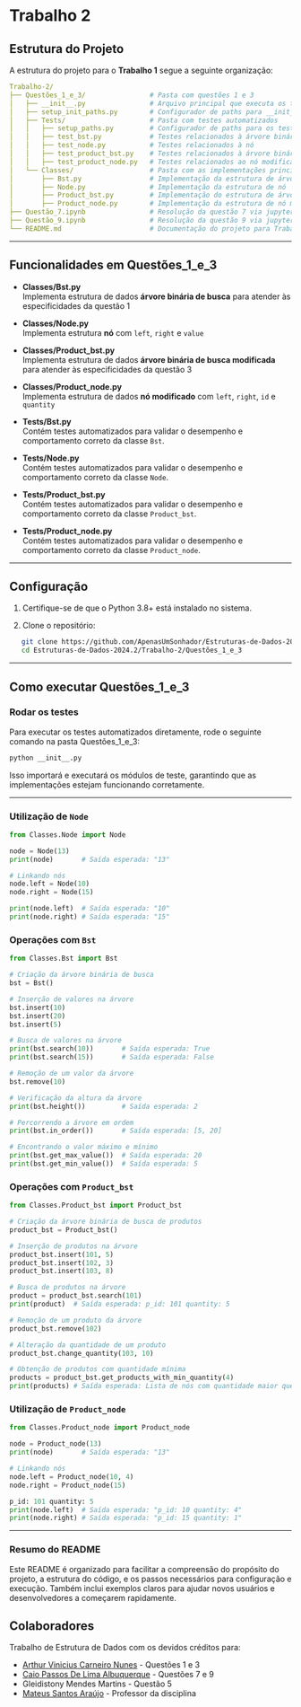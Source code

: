 # **Trabalho 2**
## **Estrutura do Projeto**

A estrutura do projeto para o **Trabalho 1** segue a seguinte organização:
```yaml
Trabalho-2/
├── Questões_1_e_3/                # Pasta com questões 1 e 3
│   ├── __init__.py                # Arquivo principal que executa os testes
│   ├── setup_init_paths.py        # Configurador de paths para __init__.py
│   ├── Tests/                     # Pasta com testes automatizados 
│   │   ├── setup_paths.py         # Configurador de paths para os testes
│   │   ├── test_bst.py            # Testes relacionados à árvore binária de busca
│   │   ├── test_node.py           # Testes relacionados à nó
│   │   ├── test_product_bst.py    # Testes relacionados à árvore binária de busca modificada
│   │   ├── test_product_node.py   # Testes relacionados ao nó modificado
│   └── Classes/                   # Pasta com as implementações principais
│       ├── Bst.py                 # Implementação da estrutura de árvore binária de busca
│       ├── Node.py                # Implementação da estrutura de nó
│       ├── Product_bst.py         # Implementação do estrutura de árvore binária de busca modificada
│       ├── Product_node.py        # Implementação da estrutura de nó modificado
├── Questão_7.ipynb                # Resolução da questão 7 via jupyter notebook
├── Questão_9.ipynb                # Resolução da questão 9 via jupyter notebook
└── README.md                      # Documentação do projeto para Trabalho 2
```

---

## **Funcionalidades em Questões_1_e_3**

- **Classes/Bst.py**  
  Implementa estrutura de dados **árvore binária de busca** para atender às especificidades da questão 1

- **Classes/Node.py**  
  Implementa estrutura **nó** com `left`, `right` e `value`

- **Classes/Product_bst.py**  
  Implementa estrutura de dados **árvore binária de busca modificada** para atender às especificidades da questão 3
  
- **Classes/Product_node.py**  
  Implementa estrutura de dados **nó modificado** com `left`, `right`, `id` e `quantity`

  
- **Tests/Bst.py**  
  Contém testes automatizados para validar o desempenho e comportamento correto da classe `Bst`.

- **Tests/Node.py**  
  Contém testes automatizados para validar o desempenho e comportamento correto da classe `Node`.

- **Tests/Product_bst.py**  
  Contém testes automatizados para validar o desempenho e comportamento correto da classe `Product_bst`.
  
- **Tests/Product_node.py**  
  Contém testes automatizados para validar o desempenho e comportamento correto da classe `Product_node`.

---

## **Configuração**

1. Certifique-se de que o Python 3.8+ está instalado no sistema.  

2. Clone o repositório:

```bash
   git clone https://github.com/ApenasUmSonhador/Estruturas-de-Dados-2024.2.git
   cd Estruturas-de-Dados-2024.2/Trabalho-2/Questões_1_e_3
```

---

## **Como executar Questões_1_e_3**
### Rodar os testes
Para executar os testes automatizados diretamente, rode o seguinte comando na pasta Questões_1_e_3:

```bash
python __init__.py
```
Isso importará e executará os módulos de teste, garantindo que as implementações estejam funcionando corretamente.

---

### Utilização de `Node`

```python
from Classes.Node import Node

node = Node(13)
print(node)       # Saída esperada: "13"

# Linkando nós
node.left = Node(10)
node.right = Node(15)

print(node.left)  # Saída esperada: "10" 
print(node.right) # Saída esperada: "15"
```

### Operações com `Bst`
```python
from Classes.Bst import Bst

# Criação da árvore binária de busca
bst = Bst()

# Inserção de valores na árvore
bst.insert(10)
bst.insert(20)
bst.insert(5)

# Busca de valores na árvore
print(bst.search(10))       # Saída esperada: True
print(bst.search(15))       # Saída esperada: False

# Remoção de um valor da árvore
bst.remove(10)

# Verificação da altura da árvore
print(bst.height())         # Saída esperada: 2

# Percorrendo a árvore em ordem
print(bst.in_order())       # Saída esperada: [5, 20]

# Encontrando o valor máximo e mínimo
print(bst.get_max_value())  # Saída esperada: 20
print(bst.get_min_value())  # Saída esperada: 5
```
### Operações com `Product_bst`
```python
from Classes.Product_bst import Product_bst

# Criação da árvore binária de busca de produtos
product_bst = Product_bst()

# Inserção de produtos na árvore
product_bst.insert(101, 5)
product_bst.insert(102, 3)
product_bst.insert(103, 8)

# Busca de produtos na árvore
product = product_bst.search(101)
print(product)  # Saída esperada: p_id: 101 quantity: 5

# Remoção de um produto da árvore
product_bst.remove(102)

# Alteração da quantidade de um produto
product_bst.change_quantity(103, 10)

# Obtenção de produtos com quantidade mínima
products = product_bst.get_products_with_min_quantity(4)
print(products) # Saída esperada: Lista de nós com quantidade maior que 4
```

### Utilização de `Product_node`

```python
from Classes.Product_node import Product_node

node = Product_node(13)
print(node)       # Saída esperada: "13"

# Linkando nós
node.left = Product_node(10, 4)
node.right = Product_node(15)

p_id: 101 quantity: 5
print(node.left)  # Saída esperada: "p_id: 10 quantity: 4" 
print(node.right) # Saída esperada: "p_id: 15 quantity: 1"
```
---
### **Resumo do README**
Este README é organizado para facilitar a compreensão do propósito do projeto, a estrutura do código, e os passos necessários para configuração e execução. Também inclui exemplos claros para ajudar novos usuários e desenvolvedores a começarem rapidamente.

## **Colaboradores**
Trabalho de Estrutura de Dados com os devidos créditos para:
- [Arthur Vinicius Carneiro Nunes](https://github.com/ApenasUmSonhador) - Questões 1 e 3
- [Caio Passos De Lima Albuquerque](https://github.com/CaioPassos3) - Questões 7 e 9
- Gleidistony Mendes Martins - Questão 5
- [Mateus Santos Araújo](https://github.com/Matheus-Santos-Araujo) - Professor da disciplina

